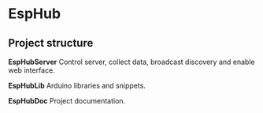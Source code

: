 # EspHub

## Project structure

**EspHubServer**
Control server, collect data, broadcast discovery and enable web interface.

**EspHubLib**
Arduino libraries and snippets.

**EspHubDoc**
Project documentation.
